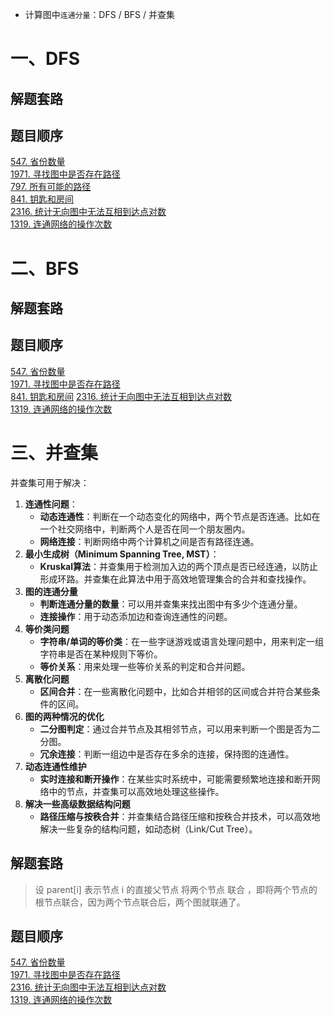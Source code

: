 * 计算图中`连通分量`：DFS / BFS / 并查集

# 一、DFS
## 解题套路

## 题目顺序
[547. 省份数量](https://leetcode.cn/problems/number-of-provinces/)  
[1971. 寻找图中是否存在路径](https://leetcode.cn/problems/find-if-path-exists-in-graph/)  
[797. 所有可能的路径](https://leetcode.cn/problems/all-paths-from-source-to-target/)  
[841. 钥匙和房间](https://leetcode.cn/problems/keys-and-rooms/)  
[2316. 统计无向图中无法互相到达点对数](https://leetcode.cn/problems/count-unreachable-pairs-of-nodes-in-an-undirected-graph/)  
[1319. 连通网络的操作次数](https://leetcode.cn/problems/number-of-operations-to-make-network-connected/)  
# 二、BFS
## 解题套路

## 题目顺序
[547. 省份数量](https://leetcode.cn/problems/number-of-provinces/)  
[1971. 寻找图中是否存在路径](https://leetcode.cn/problems/find-if-path-exists-in-graph/)   
[841. 钥匙和房间](https://leetcode.cn/problems/keys-and-rooms/)
[2316. 统计无向图中无法互相到达点对数](https://leetcode.cn/problems/count-unreachable-pairs-of-nodes-in-an-undirected-graph/)  
[1319. 连通网络的操作次数](https://leetcode.cn/problems/number-of-operations-to-make-network-connected/)
# 三、并查集
并查集可用于解决：
1. **连通性问题**：
	- **动态连通性**：判断在一个动态变化的网络中，两个节点是否连通。比如在一个社交网络中，判断两个人是否在同一个朋友圈内。
	- **网络连接**：判断网络中两个计算机之间是否有路径连通。
2. **最小生成树（Minimum Spanning Tree, MST）**：
	- **Kruskal算法**：并查集用于检测加入边的两个顶点是否已经连通，以防止形成环路。并查集在此算法中用于高效地管理集合的合并和查找操作。
3. **图的连通分量**
	- **判断连通分量的数量**：可以用并查集来找出图中有多少个连通分量。
	- **连接操作**：用于动态添加边和查询连通性的问题。
4. **等价类问题**
	- **字符串/单词的等价类**：在一些字谜游戏或语言处理问题中，用来判定一组字符串是否在某种规则下等价。
	- **等价关系**：用来处理一些等价关系的判定和合并问题。
5. **离散化问题**
	- **区间合并**：在一些离散化问题中，比如合并相邻的区间或合并符合某些条件的区间。
6. **图的两种情况的优化**
	- **二分图判定**：通过合并节点及其相邻节点，可以用来判断一个图是否为二分图。
	- **冗余连接**：判断一组边中是否存在多余的连接，保持图的连通性。
7. **动态连通性维护**
	- **实时连接和断开操作**：在某些实时系统中，可能需要频繁地连接和断开网络中的节点，并查集可以高效地处理这些操作。
8. **解决一些高级数据结构问题**
	- **路径压缩与按秩合并**：并查集结合路径压缩和按秩合并技术，可以高效地解决一些复杂的结构问题，如动态树（Link/Cut Tree）。
## 解题套路
> 设 parent[i] 表示节点 i 的直接父节点
> 将两个节点 联合 ，即将两个节点的 根节点联合，因为两个节点联合后，两个图就联通了。
## 题目顺序
[547. 省份数量](https://leetcode.cn/problems/number-of-provinces/)  
[1971. 寻找图中是否存在路径](https://leetcode.cn/problems/find-if-path-exists-in-graph/)  
[2316. 统计无向图中无法互相到达点对数](https://leetcode.cn/problems/count-unreachable-pairs-of-nodes-in-an-undirected-graph/)  
[1319. 连通网络的操作次数](https://leetcode.cn/problems/number-of-operations-to-make-network-connected/)
